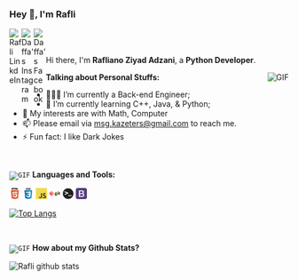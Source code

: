 ### Hey 👋, I'm Rafli

<a href="https://www.linkedin.com/in/rafliano-ziyad-adzani-4678181ab/">
  <img align="left" alt="Rafli LinkdeIn" width="22px" src="https://cdn.jsdelivr.net/npm/simple-icons@v3/icons/linkedin.svg" />
</a>
<a href="https://www.instagram.com/pengguna.vim/">
  <img align="left" alt="Daffa's Instagram" width="22px" src="https://cdn.jsdelivr.net/npm/simple-icons@v3/icons/instagram.svg" />
</a>
<a href="https://www.facebook.com/the.programmer.malas/">
  <img align="left" alt="Daffa's Facebook" width="22px" src="https://cdn.jsdelivr.net/npm/simple-icons@v3/icons/facebook.svg" />
</a>

<br />
<br />

Hi there, I'm **Rafliano Ziyad Adzani**, a **Python Developer**.

  <img align="right" alt="GIF" height="350" src="https://user-images.githubusercontent.com/56005648/88882070-52216a80-d25b-11ea-88d4-dbc2862d642a.gif" />

**Talking about Personal Stuffs:**

- 👨🏽‍💻 I’m currently a Back-end Engineer;
- 🌱 I’m currently learning C++, Java, & Python; 
- 🤔 My interests are with Math, Computer
- 📫 Please email via msg.kazeters@gmail.com to reach me.
- ⚡ Fun fact: I like Dark Jokes

<br />

<code><img height="30" alt="GIF" src="https://raw.githubusercontent.com/rajput2107/rajput2107/master/Assets/Developer.gif"></code> **Languages and Tools:**  

<code><img height="20" src="https://raw.githubusercontent.com/github/explore/80688e429a7d4ef2fca1e82350fe8e3517d3494d/topics/html/html.png"></code>
<code><img height="20" src="https://raw.githubusercontent.com/github/explore/80688e429a7d4ef2fca1e82350fe8e3517d3494d/topics/css/css.png"></code>
<code><img height="20" src="https://raw.githubusercontent.com/github/explore/80688e429a7d4ef2fca1e82350fe8e3517d3494d/topics/javascript/javascript.png"></code>
<code><img height="20" src="https://raw.githubusercontent.com/github/explore/80688e429a7d4ef2fca1e82350fe8e3517d3494d/topics/git/git.png"></code>
<code><img height="20" src="https://raw.githubusercontent.com/github/explore/80688e429a7d4ef2fca1e82350fe8e3517d3494d/topics/terminal/terminal.png"></code>
<code><img height="20" src="https://raw.githubusercontent.com/github/explore/80688e429a7d4ef2fca1e82350fe8e3517d3494d/topics/bootstrap/bootstrap.png"></code>

[![Top Langs](https://github-readme-stats.vercel.app/api/top-langs/?username=kouseina&layout=compact)](https://github.com/kelaskazeters/github-readme-stats)

<br />

<code><img height="30" alt="GIF" src="https://camo.githubusercontent.com/31f3f66bc1c56636612c1f5fed11d6ff238aeab7/68747470733a2f2f6d656469612e67697068792e636f6d2f6d656469612f56674344417a634b767352364f4d307557672f67697068792e676966"></code> **How about my Github Stats?**  

![Rafli github stats](https://github-readme-stats.vercel.app/api?username=kouseina&show_icons=true&hide_border=true&theme=tokyonight)
